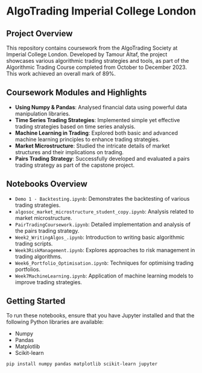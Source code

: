 # AlgoTrading Imperial College London

## Project Overview
This repository contains coursework from the AlgoTrading Society at Imperial College London. Developed by Tamour Altaf, the project showcases various algorithmic trading strategies and tools, as part of the Algorithmic Trading Course completed from October to December 2023. This work achieved an overall mark of 89%.

## Coursework Modules and Highlights
- **Using Numpy & Pandas**: Analysed financial data using powerful data manipulation libraries.
- **Time Series Trading Strategies**: Implemented simple yet effective trading strategies based on time series analysis.
- **Machine Learning in Trading**: Explored both basic and advanced machine learning principles to enhance trading strategies.
- **Market Microstructure**: Studied the intricate details of market structures and their implications on trading.
- **Pairs Trading Strategy**: Successfully developed and evaluated a pairs trading strategy as part of the capstone project.

## Notebooks Overview
- `Demo 1 - Backtesting.ipynb`: Demonstrates the backtesting of various trading strategies.
- `algosoc_market_microstructure_student_copy.ipynb`: Analysis related to market microstructure.
- `PairTradingCoursework.ipynb`: Detailed implementation and analysis of the pairs trading strategy.
- `Week2_WritingAlgos_.ipynb`: Introduction to writing basic algorithmic trading scripts.
- `Week3RiskManagement.ipynb`: Explores approaches to risk management in trading algorithms.
- `Week6_Portfolio_Optimisation.ipynb`: Techniques for optimising trading portfolios.
- `Week7MachineLearning.ipynb`: Application of machine learning models to improve trading strategies.

## Getting Started
To run these notebooks, ensure that you have Jupyter installed and that the following Python libraries are available:
- Numpy
- Pandas
- Matplotlib
- Scikit-learn

```bash
pip install numpy pandas matplotlib scikit-learn jupyter
